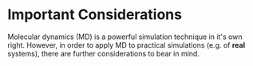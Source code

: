 # Important Considerations

Molecular dynamics (MD) is a powerful simulation technique in it's own right.
However, in order to apply MD to practical simulations (e.g. of **real** systems), there are further considerations to bear in mind.
